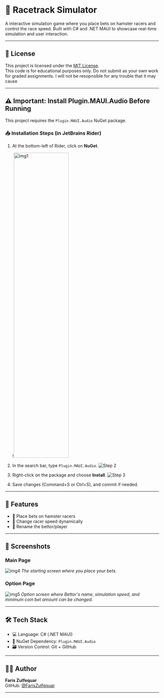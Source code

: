 # 🏁 Racetrack Simulator

A interactive simulation game where you place bets on hamster racers and control the race speed. Built with C# and .NET MAUI to showcase real-time simulation and user interaction.

---

## 📝 License

This project is licensed under the [MIT License](LICENSE).  
This code is for educational purposes only. Do not submit as your own work for graded assignments. I will not be resopnsible for any trouble that it may cause

---

## ⚠️ Important: Install Plugin.MAUI.Audio Before Running

This project requires the `Plugin.MAUI.Audio` NuGet package.

### 📥 Installation Steps (in JetBrains Rider)
1. At the bottom-left of Rider, click on **NuGet**.

   !<img width="180" height="1000" alt="img1" src="https://github.com/user-attachments/assets/17f2899f-8a82-4579-9316-5f765ccf54d3" />

3. In the search bar, type `Plugin.MAUI.Audio`.
   ![Step 2](https://github.com/user-attachments/assets/7ca34417-c9c5-426d-b2fa-85cfe3940dc4)

4. Right-click on the package and choose **Install**.
   ![Step 3](https://github.com/user-attachments/assets/3c38b161-9119-46a7-8f80-9a8266f297f7)

5. Save changes (Command+S or Ctrl+S), and commit if needed.

---

## 🚀 Features
- 🎲 Place bets on hamster racers
- 🐹 Change racer speed dynamically
- 🧑 Rename the bettor/player

---

## 📸 Screenshots

### Main Page
![img4](https://github.com/user-attachments/assets/4f915aaa-48cb-4e3d-af75-ff20ac8bd61a)
*The starting screen where you place your bets.*

### Option Page
![img5](https://github.com/user-attachments/assets/29ce7a05-42ae-4d73-b57f-914f0540f44d)
*Option screen where Bettor's name, simulation speed, and minimum coin bet amount can be changed.*

---

## 🛠️ Tech Stack
- 💻 Language: C# (.NET MAUI)
- 🧰 NuGet Dependency: `Plugin.MAUI.Audio`
- 🗃️ Version Control: Git + GitHub

---

## 👨‍💻 Author
**Faris Zulfequar**  
GitHub: [@FarisZulfequar](https://github.com/FarisZulfequar)

---
